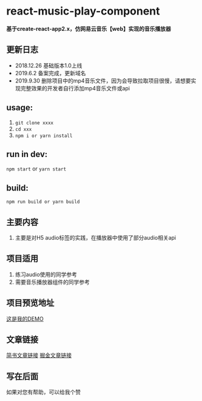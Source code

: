 # react-music-play-component
**基于create-react-app2.x，仿网易云音乐【web】实现的音乐播放器**

## 更新日志
- 2018.12.26 基础版本1.0上线
- 2019.6.2 备案完成，更新域名
- 2019.9.30 删除项目中的mp4音乐文件，因为会导致拉取项目很慢，请想要实现完整效果的开发者自行添加mp4音乐文件或api

## usage:
1. `git clone xxxx`
2. `cd xxx`
3. `npm i or yarn install`

## run in dev:
`npm start` or `yarn start`

## build:
`npm run build or yarn build` 

## 主要内容
1. 主要是对H5 audio标签的实践，在播放器中使用了部分audio相关api

## 项目适用
1. 练习audio使用的同学参考
2. 需要音乐播放器组件的同学参考

## 项目预览地址
[这是我的DEMO](http://www.ghyrecord.cn:8081/)

## 文章链接
[简书文章链接](https://www.jianshu.com/p/a1a5cb2a5694)
[掘金文章链接](https://juejin.im/post/5c3451b7e51d4551eb3a0bc8)


## 写在后面
如果对您有帮助，可以给我个赞